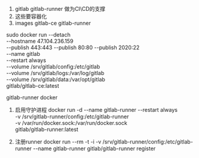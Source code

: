 1. gitlab gitlab-runner 做为CI\CD的支撑
2. 这些要容器化
3. images gitlab-ce gitlab-runner



sudo docker run --detach \
    --hostname 47.104.236.159 \
    --publish 443:443 --publish 80:80 --publish 2020:22 \
    --name gitlab \
    --restart always \
    --volume /srv/gitlab/config:/etc/gitlab \
    --volume /srv/gitlab/logs:/var/log/gitlab \
    --volume /srv/gitlab/data:/var/opt/gitlab \
    gitlab/gitlab-ce:latest


gitlab-runner docker
1. 启用守护进程 
docker run -d --name gitlab-runner --restart always \
  -v /srv/gitlab-runner/config:/etc/gitlab-runner \
  -v /var/run/docker.sock:/var/run/docker.sock \
  gitlab/gitlab-runner:latest

2. 注册runner
    docker run --rm -t -i -v /srv/gitlab-runner/config:/etc/gitlab-runner --name gitlab-runner gitlab/gitlab-runner register
